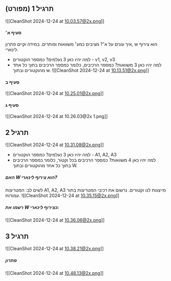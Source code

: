 ```table-of-contents
```
## תרגיל 1 (מפורט)
 ![[CleanShot 2024-12-24 at 10.03.57@2x.png]]
#### סעיף א׳
איך עונים על א׳? מציבים כמע׳ משוואות ופותרים. במידה וקיים פתרון, w הוא צירוף לינארי.
- למה יהיו כאן 3 נעלמים? כמספר הוקטורים - v1, v2, v3
- למה יהיו כאן 3 משוואות? כמספר הרכיבים, כלומר כמספר הרכיבים בתוך כל אחד מהוקטורים ובתוך w.
![[CleanShot 2024-12-24 at 10.13.51@2x.png]]
#### סעיף ב
![[CleanShot 2024-12-24 at 10.25.01@2x.png]]
#### סעיף ג
![[CleanShot 2024-12-24 at 10.26.03@2x 1.png]]
## תרגיל 2
![[CleanShot 2024-12-24 at 10.31.08@2x.png]]
- למה יהיו כאן 3 נעלמים? כמספר הוקטורים - A1, A2, A3
- למה יהיו כאן 4 משוואות? כמספר הרכיבים בכל וקטור, כלומר כמספר הרכיבים בתוך כל אחד מהוקטורים ובתוך W.
##### האם W הוא צירוף לינארי?
לשים לב: המטריצות A1, A2, A3 מייצגות לנו וקטורים. נרשום את רכיבי המטריצות בתור עמודות.
![[CleanShot 2024-12-24 at 10.35.15@2x.png]]
##### רשמו את W כצירוף לינארי:
![[CleanShot 2024-12-24 at 10.36.06@2x.png]]
## תרגיל 3
![[CleanShot 2024-12-24 at 10.38.21@2x.png]]
##### פתרון
![[CleanShot 2024-12-24 at 10.48.13@2x.png]]
